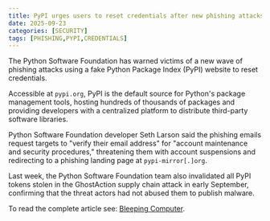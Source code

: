 ```yaml
---
title: PyPI urges users to reset credentials after new phishing attacks
date: 2025-09-23
categories: [SECURITY]
tags: [PHISHING,PYPI,CREDENTIALS]
---
```


The Python Software Foundation has warned victims of a new wave of phishing attacks using a fake Python Package Index (PyPI) website to reset credentials.

Accessible at `pypi.org`, PyPI is the default source for Python's package management tools, hosting hundreds of thousands of packages and providing developers with a centralized platform to distribute third-party software libraries.

Python Software Foundation developer Seth Larson said the phishing emails request targets to "verify their email address" for "account maintenance and security procedures," threatening them with account suspensions and redirecting to a phishing landing page at `pypi-mirror[.]org`.

Last week, the Python Software Foundation team also invalidated all PyPI tokens stolen in the GhostAction supply chain attack in early September, confirming that the threat actors had not abused them to publish malware.

To read the complete article see: [Bleeping Computer](https://www.bleepingcomputer.com/news/security/pypi-urges-users-to-reset-credentials-after-new-phishing-attacks/).